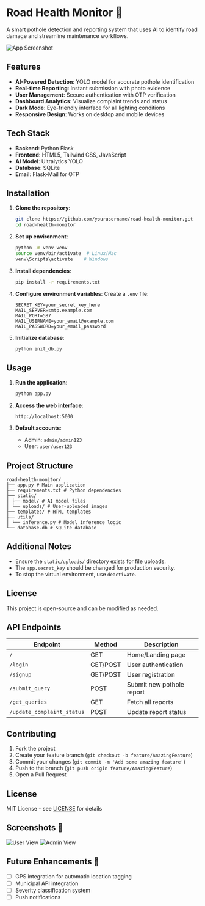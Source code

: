 # Road Health Monitor 🚧

A smart pothole detection and reporting system that uses AI to identify road damage and streamline maintenance workflows.

![App Screenshot](https://prnt.sc/vlP2WH2KBZna)

## Features

- **AI-Powered Detection**: YOLO model for accurate pothole identification
- **Real-time Reporting**: Instant submission with photo evidence
- **User Management**: Secure authentication with OTP verification
- **Dashboard Analytics**: Visualize complaint trends and status
- **Dark Mode**: Eye-friendly interface for all lighting conditions
- **Responsive Design**: Works on desktop and mobile devices

## Tech Stack

- **Backend**: Python Flask
- **Frontend**: HTML5, Tailwind CSS, JavaScript
- **AI Model**: Ultralytics YOLO
- **Database**: SQLite
- **Email**: Flask-Mail for OTP

## Installation

1. **Clone the repository**:

   ```bash
   git clone https://github.com/yourusername/road-health-monitor.git
   cd road-health-monitor
   ```

2. **Set up environment**:

   ```bash
   python -m venv venv
   source venv/bin/activate  # Linux/Mac
   venv\Scripts\activate    # Windows
   ```

3. **Install dependencies**:

   ```bash
   pip install -r requirements.txt
   ```

4. **Configure environment variables**:
   Create a `.env` file:

   ```env
   SECRET_KEY=your_secret_key_here
   MAIL_SERVER=smtp.example.com
   MAIL_PORT=587
   MAIL_USERNAME=your_email@example.com
   MAIL_PASSWORD=your_email_password
   ```

5. **Initialize database**:
   ```bash
   python init_db.py
   ```

## Usage

1. **Run the application**:

   ```bash
   python app.py
   ```

2. **Access the web interface**:

   ```
   http://localhost:5000
   ```

3. **Default accounts**:
   - Admin: `admin/admin123`
   - User: `user/user123`

## Project Structure

```
road-health-monitor/
├── app.py # Main application
├── requirements.txt # Python dependencies
├── static/
│ ├── model/ # AI model files
│ └── uploads/ # User-uploaded images
├── templates/ # HTML templates
├── utils/
│ └── inference.py # Model inference logic
└── database.db # SQLite database
```

## Additional Notes

- Ensure the `static/uploads/` directory exists for file uploads.
- The `app.secret_key` should be changed for production security.
- To stop the virtual environment, use `deactivate`.

## License

This project is open-source and can be modified as needed.

## API Endpoints

| Endpoint                   | Method   | Description               |
| -------------------------- | -------- | ------------------------- |
| `/`                        | GET      | Home/Landing page         |
| `/login`                   | GET/POST | User authentication       |
| `/signup`                  | GET/POST | User registration         |
| `/submit_query`            | POST     | Submit new pothole report |
| `/get_queries`             | GET      | Fetch all reports         |
| `/update_complaint_status` | POST     | Update report status      |

## Contributing

1. Fork the project
2. Create your feature branch (`git checkout -b feature/AmazingFeature`)
3. Commit your changes (`git commit -m 'Add some amazing feature'`)
4. Push to the branch (`git push origin feature/AmazingFeature`)
5. Open a Pull Request

## License

MIT License - see [LICENSE](LICENSE) for details

## Screenshots 📸

![User View](https://prnt.sc/nvDKIEMfotu-)
![Admin View](https://prnt.sc/qTIitkm5P1t9)

## Future Enhancements 🔮

- [ ] GPS integration for automatic location tagging
- [ ] Municipal API integration
- [ ] Severity classification system
- [ ] Push notifications
